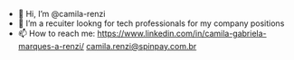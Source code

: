 - 👋 Hi, I’m @camila-renzi
- 👀 I’m a recuiter lookng for tech professionals for my company positions
- 📫 How to reach me: 
 https://www.linkedin.com/in/camila-gabriela-marques-a-renzi/ 
camila.renzi@spinpay.com.br
<!---
camila-renzi/camila-renzi is a ✨ special ✨ repository because its `README.md` (this file) appears on your GitHub profile.
You can click the Preview link to take a look at your changes.
--->
